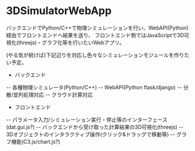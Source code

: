# 3DSimulatorWebApp

バックエンドでPython/C++で物理シミュレーションを行い、WebAPI(Python)経由でフロントエンドへ結果を送り、
フロントエンド側ではJavaScriptで3D可視化(threejs)・グラフ化等を行いたいWebアプリ。

(やる気が続けば)下記辺りを対応し色々なシミュレーションモジュールを作りたい予定。

- バックエンド

-- 各種物理シミュレータ(Python/C++)
-- WebAPI(Python  flask/django)
-- 分散/並列処理対応
-- クラウド計算対応

- フロントエンド

-- パラメータ入力/シミュレーション実行・停止等のインターフェース(dat.gui.js?)
-- バックエンドから受け取った計算結果の3D可視化(threejs)
-- 3Dオブジェクトのインタラクティブ操作(クリック&ドラッグで移動等)
-- グラフ機能(C3.js/chart.js?)
